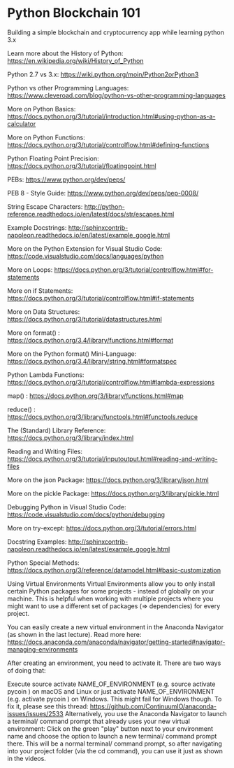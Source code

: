 # Python Blockchain 101

Building a simple blockchain and cryptocurrency app while learning python 3.x

Learn more about the History of Python: https://en.wikipedia.org/wiki/History_of_Python

Python 2.7 vs 3.x: https://wiki.python.org/moin/Python2orPython3

Python vs other Programming Languages: https://www.cleveroad.com/blog/python-vs-other-programming-languages

More on Python Basics: https://docs.python.org/3/tutorial/introduction.html#using-python-as-a-calculator

More on Python Functions: https://docs.python.org/3/tutorial/controlflow.html#defining-functions

Python Floating Point Precision: https://docs.python.org/3/tutorial/floatingpoint.html

PEBs: https://www.python.org/dev/peps/

PEB 8 - Style Guide: https://www.python.org/dev/peps/pep-0008/

String Escape Characters: http://python-reference.readthedocs.io/en/latest/docs/str/escapes.html

Example Docstrings: http://sphinxcontrib-napoleon.readthedocs.io/en/latest/example_google.html

More on the Python Extension for Visual Studio Code: https://code.visualstudio.com/docs/languages/python

More on Loops: https://docs.python.org/3/tutorial/controlflow.html#for-statements

More on if Statements: https://docs.python.org/3/tutorial/controlflow.html#if-statements

More on Data Structures: https://docs.python.org/3/tutorial/datastructures.html

More on format() : https://docs.python.org/3.4/library/functions.html#format

More on the Python format() Mini-Language: https://docs.python.org/3.4/library/string.html#formatspec

Python Lambda Functions: https://docs.python.org/3/tutorial/controlflow.html#lambda-expressions

map() : https://docs.python.org/3/library/functions.html#map

reduce() : https://docs.python.org/3/library/functools.html#functools.reduce

The (Standard) Library Reference: https://docs.python.org/3/library/index.html

Reading and Writing Files: https://docs.python.org/3/tutorial/inputoutput.html#reading-and-writing-files

More on the json Package: https://docs.python.org/3/library/json.html

More on the pickle Package: https://docs.python.org/3/library/pickle.html

Debugging Python in Visual Studio Code: https://code.visualstudio.com/docs/python/debugging

More on try-except: https://docs.python.org/3/tutorial/errors.html

Docstring Examples: http://sphinxcontrib-napoleon.readthedocs.io/en/latest/example_google.html

Python Special Methods: https://docs.python.org/3/reference/datamodel.html#basic-customization

Using Virtual Environments
Virtual Environments allow you to only install certain Python packages for some projects - instead of globally on your machine. This is helpful when working with multiple projects where you might want to use a different set of packages (=> dependencies) for every project.

You can easily create a new virtual environment in the Anaconda Navigator (as shown in the last lecture). Read more here: https://docs.anaconda.com/anaconda/navigator/getting-started#navigator-managing-environments

After creating an environment, you need to activate it. There are two ways of doing that:

Execute source activate NAME_OF_ENVIRONMENT (e.g. source activate pycoin ) on macOS and Linux or just activate NAME_OF_ENVIRONMENT (e.g. activate pycoin ) on Windows. This might fail for Windows though. To fix it, please see this thread: https://github.com/ContinuumIO/anaconda-issues/issues/2533
Alternatively, you use the Anaconda Navigator to launch a terminal/ command prompt that already uses your new virtual environment: Click on the green "play" button next to your environment name and choose the option to launch a new terminal/ command prompt there. This will be a normal terminal/ command prompt, so after navigating into your project folder (via the cd command), you can use it just as shown in the videos.
